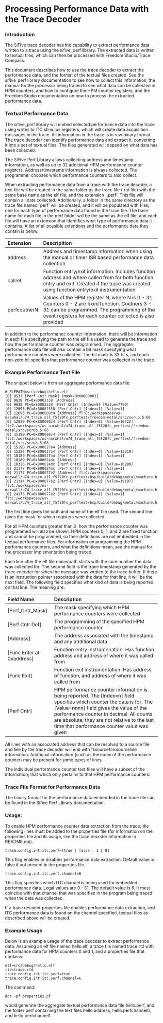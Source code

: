 # Processing Performance Data with the Trace Decoder

### Introduction

The SiFive trace decoder has the capability to extract performance data written to a trace using the sifive_perf library. The extracted data is written to textual files, which can then be processed with Freedom Studio/Trace Compass.

This document describes how to use the trace decoder to extract the performance data, and the format of the textual files created. See the sifive_perf library documentation to see how to collect this information, the manual for the processor being traced to see what data can be collected in HPM counters, and how to configure the HPM counter registers, and the Freedom Studio documentation on how to process the extracted performance data.

### Textual Performance Data

The sifive_perf library will embed selected performance data into the trace using writes to ITC stimulus registers, which will create data acquisition messages in the trace. All information in the trace is in raw binary format. The trace decoder can identify performance data and extract it, converting it into a set of textual files. The files generated will depend on what data has been collected.

The SiFive Perf Library allows collecting address and timestamp information, as well as up to 32 additional HPM performance counter registers. Address/timestamp information is always collected. The programmer chooses which performance counters to also collect.

When extracting performance data from a trace with the trace decoder, a text file will be created in the same folder as the trace file (.rtd file) with the same base name as the elf file, and the extension \`.perf'. This file will contain all data collected. Additionally, a folder in the same directory as the trace file named \`perf' will be created, and it will be populated with files; one for each type of performance data found in the trace file. The base name for each file in the perf folder will be the same as the elf file, and each file will have an extension that identifies what type of performance data it contains. A list of all possible extentions and the performance data they contain is below.

| Extension | Descripition |
| :-------- | :----------- |
| address   | Address and timestamp information when using the manual or timer ISR based performance data collection |
| callret   | Function entry/exit information. Includes function address and where called from for both function entry and exit. Created if the trace was created using function entry/exit instrumentation |
| perfcoutnerN | Values of the HPM register N, where N is 0 - 31. Counters 0 - 2 are fixed function. Coutners 3 - 31 can be programmed. The programming of the event registers for each counter collected is also provided |

In addition to the performance counter information, there will be information in each file specifying the path to the elf file used to generate the trace and how the performance counter was programmed. The aggregate performance data file will also contain a bit mask specifying what performance counters were collected. The bit mask is 32 bits, and each non-zero bit specifies that performance counter was collected in the trace.

### Example Performance Text File

The snippet below is from an aggregate performance data file:

```
# ELFPATH=src\debug\hello.elf
[0] 9537 [Perf Cntr Mask] [Mask=0x00000003]
[0] 9628 PC=0x80002338 [Address]
[0] 9938 PC=0x80002338 [Perf Cntr] [Index=0] [Value=7790] 
[0] 12695 PC=0x80002338 [Perf Cntr] [Index=1] [Value=1] 
[0] 12695 PC=0x800000c4 [Address] fl:C:/workspaces/ws-narwhal/u74_trace_all_f5f20fc_perftest/freedom-metal/src/scrub.S:66
[0] 12839 PC=0x800000c4 [Perf Cntr] [Index=0] [Value=10722]  fl:C:/workspaces/ws-narwhal/u74_trace_all_f5f20fc_perftest/freedom-metal/src/scrub.S:66
[0] 15190 PC=0x800000c4 [Perf Cntr] [Index=1] [Value=1]  fl:C:/workspaces/ws-narwhal/u74_trace_all_f5f20fc_perftest/freedom-metal/src/scrub.S:66
[0] 15190 PC=0x800027a4 [Address]
[0] 15327 PC=0x800027a4 [Perf Cntr] [Index=0] [Value=13210] 
[0] 18189 PC=0x800027a4 [Perf Cntr] [Index=1] [Value=1] 
[0] 18189 PC=0x800024dc [Address]
[0] 18326 PC=0x800024dc [Perf Cntr] [Index=0] [Value=16209] 
[0] 21177 PC=0x800024dc [Perf Cntr] [Index=1] [Value=1] 
[0] 21177 PC=0x800077e2 [Address] fl:C:/workspaces/ws-narwall/u74_trace_all_f5f20fc_perftest/bsp/build/debug/metal/machine.h:932
[0] 21314 PC=0x800077e2 [Perf Cntr] [Index=0] [Value=19197]  fl:C:/workspaces/ws-narwall/u74_trace_all_f5f20fc_perftest/bsp/build/debug/metal/machine.h:932
[0] 24173 PC=0x800077e2 [Perf Cntr] [Index=1] [Value=1]  fl:C:/workspaces/ws-narwall/u74_trace_all_f5f20fc_perftest/bsp/build/debug/metal/machine.h:932
```

The first line gives the path and name of the elf file used. The second line gives the mask for which registers were collected.

For all HPM counters greater than 2, how the performance counter was programmed will also be shown. HPM counters 0, 1, and 2 are fixed function and cannot be programmed, so their definitions are not embedded in the textual performance files. For information on programming the HPM performance counters, and what the definitions mean, see the manual for the processor implementation being traced.

Each line after the elf file name/path starts with the core number the data was collected for. The second field is the trace timestamp generated by the trace encoder for when the message was written to the trace buffer. If there is an instruction pointer associated with the data for that line, it will be the next field. The following field specifies what kind of data is being reported on that line. The meaning are:

| Field Name | Description |
| :--------- | :---------- |
| [Perf_Cntr_Mask] | The mask specifying which HPM performance counters were collected |
| [Perf Cntr Def] | The programming of the specified HPM performance counter|
| [Address] | The address associated with the timestamp and any additional data |
| [Func Enter at 0xaddress] | Function entry instrumenation. Has function address and address of where it was called from |
| [Func Exit] | Function exit instrumentation. Has address of function, and address of where it was called from |
| [Perf Cntr]| HPM performance counter information is being reported. The [Index=n] field specifies which counter the data is for. The [Value=nnnn] field gives the value of the performance counter in decimal. All counts are absolute; they are not relative to the last time that performance counter value was given |

All lines with an associated address that can be resolved to a source file and line by the trace decoder will end with fl:sourcefile:sourceline information. Addtional information (such as the index of the performance counter) may be present for some types of lines.

The individual performance counter text files will have a subset of the information; that which only pertains to that HPM performance counters.

### Trace File Format for Performance Data

The binary format for the performance data embedded in the trace file can be found in the Sifive Perf Library documentation.

### Usage:

To enable HPM performance counter data extraction from the trace, the following lines must be added to the properties file (for information on the properties file and its usage, see the trace decoder information in README.md).

```
trace.config.int.itc.perf=[true | false | 1 | 0]
```

This flag enables or disables performance data extraction. Default value is false if not present in the properties file.

```
trace.config.int.itc.perf.channel=6
```

This flag specifies which ITC channel is being used for embedded performance data. Legal values are 0 - 31. The default value is 6. It must coincide with that channel that was specified in the program being traced when the data was collected.

If a trace decoder properties file enables performance data extraction, and ITC performance data is found on the channel specified, textual files as described above will be created.

### Example Usage

Below is an example usage of the trace decoder to extract performance data. Assuming an elf file named hello.elf, a trace file named trace.rtd with performance data for HPM counters 0 and 1, and a properties file that contains:

```
elf=src/debug/hello.elf
rtd=trace.rtd
trace.config.int.itc.perf=true
trace.config.int.itc.perf.channel=6
```

The command:

```
dqr -pf properties.pf
```

would generate the aggregate textual performance data file hello.perf, and the folder perf containing the text files hello.address, hello.perfchannel0, and hello.perfchannel1.
